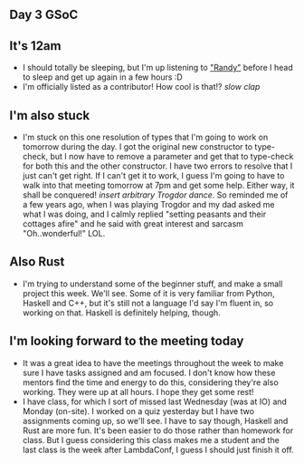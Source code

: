 ## Day 3 GSoC

## It's 12am
- I should totally be sleeping, but I'm up listening to ["Randy"](https://www.youtube.com/watch?v=hw3d9KTYHIE) before I head to sleep and get up again in a few hours :D 
- I'm officially listed as a contributor! How cool is that!? *slow clap*

## I'm also stuck
- I'm stuck on this one resolution of types that I'm going to work on tomorrow during the day. I got the original new constructor to type-check, but I now have to remove a parameter and get that to type-check for both this and the other constructor. I have two errors to resolve that I just can't get right. If I can't get it to work,
  I guess I'm going to have to walk into that meeting tomorrow at 7pm and get some help. Either way, it shall be conquered!
  *insert arbitrary Trogdor dance*. So reminded me of a few years ago, when I was playing Trogdor and my dad asked me what 
  I was doing, and I calmly replied "setting peasants and their cottages afire" and he said with great interest and sarcasm "Oh..wonderful!" LOL.
  
## Also Rust
- I'm trying to understand some of the beginner stuff, and make a small project this week. We'll see. Some of it is very familiar from
  Python, Haskell and C++, but it's still not a language I'd say I'm fluent in, so working on that. Haskell is definitely helping, though.
  
## I'm looking forward to the meeting today
- It was a great idea to have the meetings throughout the week to make sure I have tasks assigned and am focused. I don't know how 
  these mentors find the time and energy to do this, considering they're also working. They were up at all hours. I hope they get some
  rest!
- I have class, for which I sort of missed last Wednesday (was at IO) and Monday (on-site). I worked on a quiz yesterday but I have two 
  assignments coming up, so we'll see. I have to say though, Haskell and Rust are more fun. It's been easier to do those rather than 
  homework for class. But I guess considering this class makes me a student and the last class is the week after LambdaConf, I guess
  I should just finish it off.
